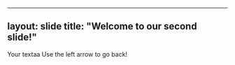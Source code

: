 
---
layout: slide
title: "Welcome to our second slide!"
---
Your textaa
Use the left arrow to go back!
